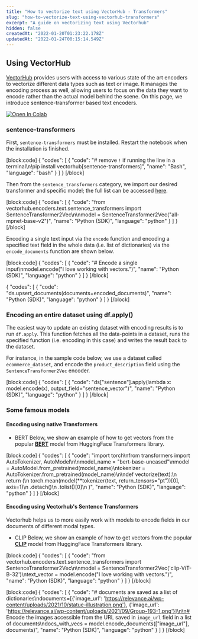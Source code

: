 ```yaml
---
title: "How to vectorize text using VectorHub - Transformers"
slug: "how-to-vectorize-text-using-vectorhub-transformers"
excerpt: "A guide on vectorizing text using Vectorhub"
hidden: false
createdAt: "2022-01-20T01:23:22.178Z"
updatedAt: "2022-01-24T00:15:14.549Z"
---
```

## Using VectorHub

[VectorHub](https://github.com/RelevanceAI/vectorhub) provides users with access to various state of the art encoders to vectorize different data types such as text or image. It manages the encoding process as well, allowing users to focus on the data they want to encode rather than the actual model behind the scene.
On this page, we introduce sentence-transformer based text encoders.

[![Open In Colab](https://colab.research.google.com/assets/colab-badge.svg)](https://colab.research.google.com/github/RelevanceAI/RelevanceAI-readme-docs/blob/v1.4.5/docs/general-features/how-to-vectorize/_notebooks/RelevanceAI_ReadMe_How_to_Vectorize.ipynb)
### sentence-transformers
First, `sentence-transformers` must be installed. Restart the notebook when the installation is finished.

[block:code]
{
  "codes": [
    {
      "code": "# remove `!` if running the line in a terminal\n!pip install vectorhub[sentence-transformers]",
      "name": "Bash",
      "language": "bash"
    }
  ]
}
[/block]

Then from the `sentence_transformers` category, we import our desired transformer and specific model; the full list can be accessed [here](https://huggingface.co/sentence-transformers).

[block:code]
{
  "codes": [
    {
      "code": "from vectorhub.encoders.text.sentence_transformers import SentenceTransformer2Vec\n\nmodel = SentenceTransformer2Vec(\"all-mpnet-base-v2\")",
      "name": "Python (SDK)",
      "language": "python"
    }
  ]
}
[/block]

Encoding a single text input via the `encode` function and encoding a specified text field in the whole data (i.e. list of dictionaries) via the `encode_documents` function are shown below.

[block:code]
{
  "codes": [
    {
      "code": "# Encode a single input\nmodel.encode(\"I love working with vectors.\")",
      "name": "Python (SDK)",
      "language": "python"
    }
  ]
}
[/block]


{
  "codes": [
    {
      "code": "ds.upsert_documents(documents=encoded_documents)",
      "name": "Python (SDK)",
      "language": "python"
    }
  ]
}
[/block]

### Encoding an entire dataset using df.apply()

The easiest way to update an existing dataset with encoding results is to run `df.apply`. This function fetches all the data-points in a dataset, runs the specified function (i.e. encoding in this case) and writes the result back to the dataset.

For instance, in the sample code below, we use a dataset called `ecommerce_dataset`, and encode the `product_description` field using the `SentenceTransformer2Vec` encoder.

[block:code]
{
  "codes": [
    {
      "code": "ds[\"sentence\"].apply(lambda x: model.encode(x), output_field=\"sentence_vector\")",
      "name": "Python (SDK)",
      "language": "python"
    }
  ]
}
[/block]
### Some famous models

#### Encoding using native Transformers


* BERT
Below, we show an example of how to get vectors from the popular [**BERT**](https://huggingface.co/transformers/v3.0.2/model_doc/bert.html) model from HuggingFace Transformers library.

[block:code]
{
  "codes": [
    {
      "code": "import torch\nfrom transformers import AutoTokenizer, AutoModel\n\nmodel_name = \"bert-base-uncased\"\nmodel = AutoModel.from_pretrained(model_name)\ntokenizer = AutoTokenizer.from_pretrained(model_name)\n\ndef vectorize(text):\n return (\n torch.mean(model(**tokenizer(text, return_tensors=\"pt\"))[0], axis=1)\n .detach()\n .tolist()[0]\n )",
      "name": "Python (SDK)",
      "language": "python"
    }
  ]
}
[/block]

#### Encoding using Vectorhub's Sentence Transformers

Vectorhub helps us to more easily work with models to encode fields in our documents of different modal types.


* CLIP
Below, we show an example of how to get vectors from the popular [**CLIP**](https://huggingface.co/sentence-transformers/clip-ViT-B-32) model from HuggingFace Transformers library.

[block:code]
{
  "codes": [
    {
      "code": "from vectorhub.encoders.text.sentence_transformers import SentenceTransformer2Vec\n\nmodel = SentenceTransformer2Vec('clip-ViT-B-32')\ntext_vector = model.encode(\"I love working with vectors.\")",
      "name": "Python (SDK)",
      "language": "python"
    }
  ]
}
[/block]


[block:code]
{
  "codes": [
    {
      "code": "# documents are saved as a list of dictionaries\ndocuments=[{'image_url': 'https://relevance.ai/wp-content/uploads/2021/10/statue-illustration.png'}, {'image_url': 'https://relevance.ai/wp-content/uploads/2021/09/Group-193-1.png'}]\n\n# Encode the images accessible from the URL saved in `image_url` field in a list of documents\ndocs_with_vecs = model.encode_documents([\"image_url\"], documents)",
      "name": "Python (SDK)",
      "language": "python"
    }
  ]
}
[/block]
